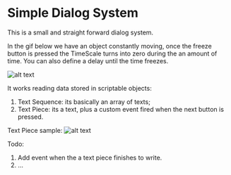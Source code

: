 # Simple Dialog System

This is a small and straight forward dialog system.

In the gif below we have an object constantly moving, once the freeze button is pressed the TimeScale turns into zero during the an amount of time. You can also define a delay until the time freezes.

![alt text](https://github.com/ycarowr/Tools/blob/master/Assets/Scripts/Tools/DialogSystem/Images/dialogwrite.gif)

It works reading data stored in scriptable objects:
1. Text Sequence: its basically an array of texts; 
2. Text Piece: its a text, plus a custom event fired when the next button is pressed.

Text Piece sample:
![alt text](https://github.com/ycarowr/Tools/blob/master/Assets/Scripts/Tools/DialogSystem/Images/dialogtext.JPG)

Todo: 
1. Add event when the a text piece finishes to write.
2. ...
